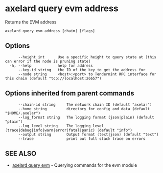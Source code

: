 # axelard query evm address

Returns the EVM address

```
axelard query evm address [chain] [flags]
```

## Options

```
      --height int      Use a specific height to query state at (this can error if the node is pruning state)
  -h, --help            help for address
      --key-id string   the ID of the key to get the address for
      --node string     <host>:<port> to Tendermint RPC interface for this chain (default "tcp://localhost:26657")
```

## Options inherited from parent commands

```
      --chain-id string     The network chain ID (default "axelar")
      --home string         directory for config and data (default "$HOME/.axelar")
      --log_format string   The logging format (json|plain) (default "plain")
      --log_level string    The logging level (trace|debug|info|warn|error|fatal|panic) (default "info")
      --output string       Output format (text|json) (default "text")
      --trace               print out full stack trace on errors
```

## SEE ALSO

- [axelard query evm](/cli-docs/v0_27_0/axelard_query_evm) - Querying commands for the evm module
